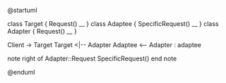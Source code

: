 @startuml

class Target {
    Request()
    __
}
class Adaptee {
    SpecificRequest()
    __
}
class Adapter {
    Request()
    __
}

Client -> Target
Target <|-- Adapter
Adaptee <-- Adapter : adaptee

note right of Adapter::Request
SpecificRequest()
end note

@enduml